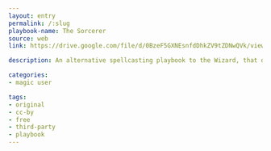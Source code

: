 ```yaml
---
layout: entry
permalink: /:slug
playbook-name: The Sorcerer
source: web 
link: https://drive.google.com/file/d/0BzeF5GXNEsnfdDhkZV9tZDNwQVk/view 

description: An alternative spellcasting playbook to the Wizard, that doesn't require spell memorization. Also makes Julian Fries!

categories:
- magic user

tags:
- original
- cc-by
- free
- third-party
- playbook
---
```

